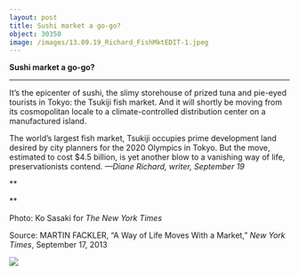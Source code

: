```yaml
---
layout: post
title: Sushi market a go-go?
object: 30350
image: /images/13.09.19_Richard_FishMktEDIT-1.jpeg
---
```

**Sushi market a go-go?**

****

It’s the epicenter of sushi, the slimy storehouse of prized tuna and pie-eyed tourists in Tokyo: the Tsukiji fish market. And it will shortly be moving from its cosmopolitan locale to a climate-controlled distribution center on a manufactured island.

The world’s largest fish market, Tsukiji occupies prime development land desired by city planners for the 2020 Olympics in Tokyo. But the move, estimated to cost \$4.5 billion, is yet another blow to a vanishing way of life, preservationists contend. *—Diane Richard, writer, September 19*

**

**

Photo: Ko Sasaki for *The New York Times* 

Source: MARTIN FACKLER, “A Way of Life Moves With a Market,” *New York Times*, September 17, 2013 

![]({{siteurl.base}}/images/13.09.19_Richard_FishMktEDIT-1.jpeg)
